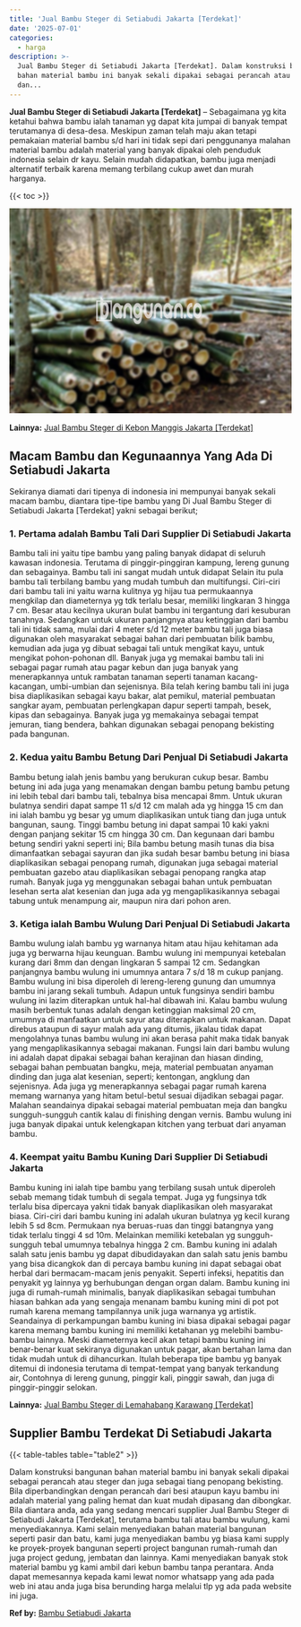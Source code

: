 ```yaml
---
title: 'Jual Bambu Steger di Setiabudi Jakarta [Terdekat]'
date: '2025-07-01'
categories:
  - harga
description: >-
  Jual Bambu Steger di Setiabudi Jakarta [Terdekat]. Dalam konstruksi bangunan
  bahan material bambu ini banyak sekali dipakai sebagai perancah atau steger
  dan...
---
```


**Jual Bambu Steger di Setiabudi Jakarta \[Terdekat\]** – Sebagaimana yg kita ketahui bahwa bambu ialah tanaman yg dapat kita jumpai di banyak tempat terutamanya di desa-desa. Meskipun zaman telah maju akan tetapi pemakaian material bambu s/d hari ini tidak sepi dari penggunanya malahan material bambu adalah material yang banyak dipakai oleh penduduk indonesia selain dr kayu. Selain mudah didapatkan, bambu juga menjadi alternatif terbaik karena memang terbilang cukup awet dan murah harganya.

{{< toc >}}

![Jual Bambu Steger di Setiabudi Jakarta [Terdekat]](/images/jual-bambu-tali-32.png)

**Lainnya:** [Jual Bambu Steger di Kebon Manggis Jakarta \[Terdekat\]](https://bambu.bangunan.co/jual-bambu-steger-di-kebon-manggis-jakarta-terdekat/)

## Macam Bambu dan Kegunaannya Yang Ada Di Setiabudi Jakarta

Sekiranya diamati dari tipenya di indonesia ini mempunyai banyak sekali macam bambu, diantara tipe-tipe bambu yang Di Jual Bambu Steger di Setiabudi Jakarta \[Terdekat\] yakni sebagai berikut;

### 1\. Pertama adalah Bambu Tali Dari Supplier Di Setiabudi Jakarta

Bambu tali ini yaitu tipe bambu yang paling banyak didapat di seluruh kawasan indonesia. Terutama di pinggir-pinggiran kampung, lereng gunung dan sebagainya. Bambu tali ini sangat mudah untuk didapat Selain itu pula bambu tali terbilang bambu yang mudah tumbuh dan multifungsi. Ciri-ciri dari bambu tali ini yaitu warna kulitnya yg hijau tua permukaannya mengkilap dan diameternya yg tdk terlalu besar, memiliki lingkaran 3 hingga 7 cm. Besar atau kecilnya ukuran bulat bambu ini tergantung dari kesuburan tanahnya. Sedangkan untuk ukuran panjangnya atau ketinggian dari bambu tali ini tidak sama, mulai dari 4 meter s/d 12 meter bambu tali juga biasa digunakan oleh masyarakat sebagai bahan dari pembuatan bilik bambu, kemudian ada juga yg dibuat sebagai tali untuk mengikat kayu, untuk mengikat pohon-pohonan dll. Banyak juga yg memakai bambu tali ini sebagai pagar rumah atau pagar kebun dan juga banyak yang menerapkannya untuk rambatan tanaman seperti tanaman kacang-kacangan, umbi-umbian dan sejenisnya. Bila telah kering bambu tali ini juga bisa diaplikasikan sebagai kayu bakar, alat pemikul, material pembuatan sangkar ayam, pembuatan perlengkapan dapur seperti tampah, besek, kipas dan sebagainya. Banyak juga yg memakainya sebagai tempat jemuran, tiang bendera, bahkan digunakan sebagai penopang bekisting pada bangunan.

### 2\. Kedua yaitu Bambu Betung Dari Penjual Di Setiabudi Jakarta

Bambu betung ialah jenis bambu yang berukuran cukup besar. Bambu betung ini ada juga yang menamakan dengan bambu petung bambu petung ini lebih tebal dari bambu tali, tebalnya bisa mencapai 8mm. Untuk ukuran bulatnya sendiri dapat sampe 11 s/d 12 cm malah ada yg hingga 15 cm dan ini ialah bambu yg besar yg umum diaplikasikan untuk tiang dan juga untuk bangunan, saung. Tinggi bambu betung ini dapat sampai 10 kaki yakni dengan panjang sekitar 15 cm hingga 30 cm. Dan kegunaan dari bambu betung sendiri yakni seperti ini; Bila bambu betung masih tunas dia bisa dimanfaatkan sebagai sayuran dan jika sudah besar bambu betung ini biasa diaplikasikan sebagai penopang rumah, digunakan juga sebagai material pembuatan gazebo atau diaplikasikan sebagai penopang rangka atap rumah. Banyak juga yg menggunakan sebagai bahan untuk pembuatan lesehan serta alat kesenian dan juga ada yg mengaplikasikannya sebagai tabung untuk menampung air, maupun nira dari pohon aren.

### 3\. Ketiga ialah Bambu Wulung Dari Penjual Di Setiabudi Jakarta

Bambu wulung ialah bambu yg warnanya hitam atau hijau kehitaman ada juga yg berwarna hijau keunguan. Bambu wulung ini mempunyai ketebalan kurang dari 8mm dan dengan lingkaran 5 sampai 12 cm. Sedangkan panjangnya bambu wulung ini umumnya antara 7 s/d 18 m cukup panjang. Bambu wulung ini bisa diperoleh di lereng-lereng gunung dan umumnya bambu ini jarang sekali tumbuh. Adapun untuk fungsinya sendiri bambu wulung ini lazim diterapkan untuk hal-hal dibawah ini. Kalau bambu wulung masih berbentuk tunas adalah dengan ketinggian maksimal 20 cm, umumnya di manfaatkan untuk sayur atau diterapkan untuk makanan. Dapat direbus ataupun di sayur malah ada yang ditumis, jikalau tidak dapat mengolahnya tunas bambu wulung ini akan berasa pahit maka tidak banyak yang mengaplikasikannya sebagai makanan. Fungsi lain dari bambu wulung ini adalah dapat dipakai sebagai bahan kerajinan dan hiasan dinding, sebagai bahan pembuatan bangku, meja, material pembuatan anyaman dinding dan juga alat kesenian, seperti; kentongan, angklung dan sejenisnya. Ada juga yg menerapkannya sebagai pagar rumah karena memang warnanya yang hitam betul-betul sesuai dijadikan sebagai pagar. Malahan seandainya dipakai sebagai material pembuatan meja dan bangku sungguh-sungguh cantik kalau di finishing dengan vernis. Bambu wulung ini juga banyak dipakai untuk kelengkapan kitchen yang terbuat dari anyaman bambu.

### 4\. Keempat yaitu Bambu Kuning Dari Supplier Di Setiabudi Jakarta

Bambu kuning ini ialah tipe bambu yang terbilang susah untuk diperoleh sebab memang tidak tumbuh di segala tempat. Juga yg fungsinya tdk terlalu bisa dipercaya yakni tidak banyak diaplikasikan oleh masyarakat biasa. Ciri-ciri dari bambu kuning ini adalah ukuran bulatnya yg kecil kurang lebih 5 sd 8cm. Permukaan nya beruas-ruas dan tinggi batangnya yang tidak terlalu tinggi 4 sd 10m. Melainkan memiliki ketebalan yg sungguh-sungguh tebal umumnya tebalnya hingga 2 cm. Bambu kuning ini adalah salah satu jenis bambu yg dapat dibudidayakan dan salah satu jenis bambu yang bisa dicangkok dan di percaya bambu kuning ini dapat sebagai obat herbal dari bermacam-macam jenis penyakit. Seperti infeksi, hepatitis dan penyakit yg lainnya yg berhubungan dengan organ dalam. Bambu kuning ini juga di rumah-rumah minimalis, banyak diaplikasikan sebagai tumbuhan hiasan bahkan ada yang sengaja menanam bambu kuning mini di pot pot rumah karena memang tampilannya unik juga warnanya yg artistik. Seandainya di perkampungan bambu kuning ini biasa dipakai sebagai pagar karena memang bambu kuning ini memiliki ketahanan yg melebihi bambu-bambu lainnya. Meski diameternya kecil akan tetapi bambu kuning ini benar-benar kuat sekiranya digunakan untuk pagar, akan bertahan lama dan tidak mudah untuk di dihancurkan. Itulah beberapa tipe bambu yg banyak ditemui di indonesia terutama di tempat-tempat yang banyak terkandung air, Contohnya di lereng gunung, pinggir kali, pinggir sawah, dan juga di pinggir-pinggir selokan.

**Lainnya:** [Jual Bambu Steger di Lemahabang Karawang \[Terdekat\]](https://bambu.bangunan.co/jual-bambu-steger-di-lemahabang-karawang-terdekat/)

## Supplier Bambu Terdekat Di Setiabudi Jakarta

{{< table-tables table="table2" >}}

Dalam konstruksi bangunan bahan material bambu ini banyak sekali dipakai sebagai perancah atau steger dan juga sebagai tiang penopang bekisting. Bila diperbandingkan dengan perancah dari besi ataupun kayu bambu ini adalah material yang paling hemat dan kuat mudah dipasang dan dibongkar. Bila diantara anda, ada yang sedang mencari supplier Jual Bambu Steger di Setiabudi Jakarta \[Terdekat\], terutama bambu tali atau bambu wulung, kami menyediakannya. Kami selain menyediakan bahan material bangunan seperti pasir dan batu, kami juga menyediakan bambu yg biasa kami supply ke proyek-proyek bangunan seperti project bangunan rumah-rumah dan juga project gedung, jembatan dan lainnya. Kami menyediakan banyak stok material bambu yg kami ambil dari kebun bambu tanpa perantara. Anda dapat memesannya kepada kami lewat nomor whatsapp yang ada pada web ini atau anda juga bisa berunding harga melalui tlp yg ada pada website ini juga.

**Ref by:** [Bambu Setiabudi Jakarta](https://id.wikipedia.org/wiki/Bambu)
